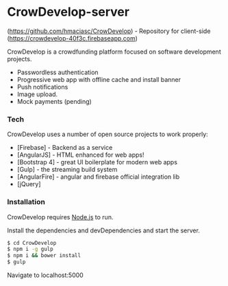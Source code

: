 # CrowDevelop-server

(https://github.com/hmaciasc/CrowDevelop) - Repository for client-side
(https://crowdevelop-40f3c.firebaseapp.com)

CrowDevelop is a crowdfunding platform focused on software development projects.

  - Passwordless authentication
  - Progressive web app with offline cache and install banner
  - Push notifications
  - Image upload.
  - Mock payments (pending)

### Tech

CrowDevelop uses a number of open source projects to work properly:

* [Firebase] - Backend as a service
* [AngularJS] - HTML enhanced for web apps!
* [Bootstrap 4] - great UI boilerplate for modern web apps
* [Gulp] - the streaming build system
* [AngularFire] - angular and firebase official integration lib
* [jQuery]


### Installation

CrowDevelop requires [Node.js](https://nodejs.org/) to run.

Install the dependencies and devDependencies and start the server.

```sh
$ cd CrowDevelop
$ npm i -g gulp
$ npm i && bower install
$ gulp
```

Navigate to localhost:5000

